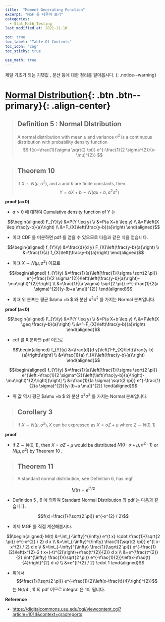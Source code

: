 ```yaml
---
title:  "Moment Generating Function"
excerpt: "MGF 를 다루어 보기"
categories:
  - Stat_Math_Testing
last_modified_at: 2021-11-10

toc: true
toc_label: "Table Of Contents"
toc_icon: "cog"
toc_sticky: true

use_math: true
---
```


 제일 기초가 되는 기댓값 , 분산 등에 대한 정리를 알아봅시다. 
{: .notice--warning}

# [Normal Distribution](#link){: .btn .btn--primary}{: .align-center}

> ## Definition 5 : Normal DIstribution
>
> A normal distribution with mean $\mu$ and variance $\sigma^{2}$ is a continuous distribution with probability density function
> $$
> f(x)=\frac{1}{\sigma \sqrt{2 \pi}} e^{-\frac{1}{2 \sigma^{2}}(x-\mu)^{2}}
> $$



> ## Theorem 10
>
> If $X \sim N\left(\mu, \sigma^{2}\right)$, and a and $b$ are finite constants, then
> $$
> Y=a X+b \sim N\left(a \mu+b, a^{2} \sigma^{2}\right)
> $$

**proof (a>0)**

- $a>0$ 에 대하여 Cumulative density function of Y 는

$$\begin{aligned}
F_{Y}(y) &=P(Y \leq y) \\
&=P(a X+b \leq y) \\
&=P\left(X \leq \frac{y-b}{a}\right) \\
&=F_{X}\left(\frac{y-b}{a}\right)
\end{aligned}$$

- 이떄 CDF 를 미분하면 pdf 를 얻을 수 있으므로 다음과 같은 식을 얻습니다.

$$\begin{aligned}
f_{Y}(y) &=\frac{d}{d y} F_{X}\left(\frac{y-b}{a}\right) \\
&=\frac{1}{a} f_{X}\left(\frac{y-b}{a}\right)
\end{aligned}$$

- 이떄 $X \sim N(\mu , \sigma^2)$ 이므로

$$\begin{aligned}
f_{Y}(y) &=\frac{1}{a}\left[\frac{1}{\sigma \sqrt{2 \pi}} e^{-\frac{1}{2 \sigma^{2}}\left(\left(\frac{y-b}{a}\right)-\mu\right)^{2}}\right] \\
&=\frac{1}{(a \sigma) \sqrt{2 \pi}} e^{-\frac{1}{2(a \sigma)^{2}}(y-[b+a \mu])^{2}}
\end{aligned}$$

- 이때 위 분포는 평균 $a\mu +b $ 와 분산 $a^2 \sigma^2$ 를 가지는 Normal 분포입니다. 

**proof (a<0)**

$$\begin{aligned}
F_{Y}(y) &=P(Y \leq y) \\
&=P(a X+b \leq y) \\
&=P\left(X \geq \frac{y-b}{a}\right) \\
&=1-F_{X}\left(\frac{y-b}{a}\right)
\end{aligned}$$

- cdf 를 미분하면 pdf 이므로 

$$\begin{aligned}
f_{Y}(y) &=\frac{d}{d y}\left[1-F_{X}\left(\frac{y-b}{a}\right)\right] \\
&=\frac{1}{a} f_{X}\left(\frac{y-b}{a}\right)
\end{aligned}$$

$$\begin{aligned}
f_{Y}(y) &=\frac{1}{a}\left[\frac{1}{\sigma \sqrt{2 \pi}} e^{\left.-\frac{1}{2 \sigma^{2}}\left(\left(\frac{y-b}{a}\right)-\mu\right)^{2}\right]}\right] \\
&=\frac{1}{(a \sigma) \sqrt{2 \pi}} e^{-\frac{1}{2(a \sigma)^{2}}(y-[b+a \mu])^{2}}
\end{aligned}$$

- 위 값 역시 평균 $a\mu +b $ 와 분산 $a^2 \sigma^2$ 를 가지는 Normal 분포입니다. 

> ## Corollary 3

> $\text { If } X \sim N\left(\mu, \sigma^{2}\right), X \text { can be expressed as } X=\sigma Z+\mu \text { where } Z \sim N(0,1)$

**proof**

-  If $Z \sim N(0,1)$, then $X=\sigma Z+\mu$ would be distributed $N\left(0 \cdot \sigma+\mu, \sigma^{2} \cdot 1\right)$ or $N\left(\mu, \sigma^{2}\right)$ by Theorem 10 .

> ## Theorem 11

> A standard normal distribution, see Definition 6, has mgf

$$
M(t)=e^{t^{2} / 2}
$$

- Definition 5 , 6 에 의하여 Standard Normal DIstribution 의 pdf 는 다음과 같습니다.

$$f(x)=\frac{1}{\sqrt{2 \pi}} e^{-x^{2} / 2}$$

- 이제 MGF 를 직접 계산해봅시다.

$$\begin{aligned}
M(t) &=\int_{-\infty}^{\infty} e^{t x} \cdot \frac{1}{\sqrt{2 \pi}} e^{-x^{2} / 2} d x \\
&=\int_{-\infty}^{\infty} \frac{1}{\sqrt{2 \pi}} e^{t x-x^{2} / 2} d x \\
&=\int_{-\infty}^{\infty} \frac{1}{\sqrt{2 \pi}} e^{-\frac{1}{2}\left(x^{2}-2 t x+(-t)^{2}\right)+\frac{t^{2}}{2}} d x \\
&=e^{\frac{t^{2}}{2} \int^{\infty} \frac{1}{\sqrt{2 \pi}} e^{-\frac{1}{2}}\left(x-\frac{t}{4}\right)^{2} d x} \\
&=e^{t^{2} / 2} \cdot 1
\end{aligned}$$

- 위에서 $$\frac{1}{\sqrt{2 \pi}} e^{-\frac{1}{2}\left(x-\frac{t}{4}\right)^{2}}$$ 는 N(t/4 , 1) 의 pdf 이므로 integral 은 1이 됩니다.

**Reference**

- <https://digitalcommons.usu.edu/cgi/viewcontent.cgi?article=1014&context=gradreports>


